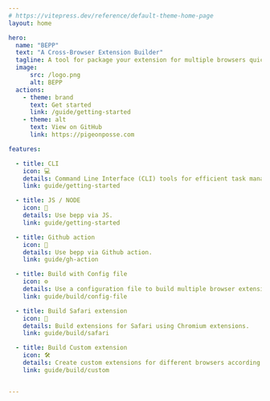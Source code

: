 ```yaml
---
# https://vitepress.dev/reference/default-theme-home-page
layout: home

hero:
  name: "BEPP"
  text: "A Cross-Browser Extension Builder"
  tagline: A tool for package your extension for multiple browsers quickly and easily (Including Safari)
  image:
      src: /logo.png
      alt: BEPP
  actions:
    - theme: brand
      text: Get started
      link: /guide/getting-started
    - theme: alt
      text: View on GitHub
      link: https://pigeonposse.com

features:

  - title: CLI
    icon: 💻
    details: Command Line Interface (CLI) tools for efficient task management in the terminal.
    link: guide/getting-started

  - title: JS / NODE
    icon: 🚀
    details: Use bepp via JS.
    link: guide/getting-started

  - title: Github action
    icon: 🤖
    details: Use bepp via Github action.
    link: guide/gh-action

  - title: Build with Config file
    icon: ⚙️
    details: Use a configuration file to build multiple browser extensions.
    link: guide/build/config-file

  - title: Build Safari extension
    icon: 🧭
    details: Build extensions for Safari using Chromium extensions.
    link: guide/build/safari

  - title: Build Custom extension
    icon: 🛠️
    details: Create custom extensions for different browsers according to the specific project needs.
    link: guide/build/custom


---
```



